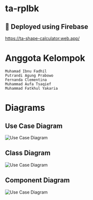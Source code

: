 # ta-rplbk
## 🔗 Deployed using Firebase
https://ta-shape-calculator.web.app/

# Anggota Kelompok
`Muhamad Ibnu Fadhil` \
`Putrandi Agung Prabowo` \
`Fernanda Clementina` \
`Muhammad Aufa Tsaqief` \
`Muhammad Fatkhul Yakaria` 

# Diagrams
<h2>Use Case Diagram</h2>
<image alt="Use Case Diagram" src="https://github.com/gelaws-hub/ta-rplbk/blob/main/diagrams/Use%20Case.png?raw=true" />

<h2>Class Diagram</h2>
<image alt="Use Case Diagram" src="https://github.com/gelaws-hub/ta-rplbk/blob/main/diagrams/Class%20Diagram.png?raw=true" />

<h2>Component Diagram</h2>
<image alt="Use Case Diagram" src="https://github.com/gelaws-hub/ta-rplbk/blob/main/diagrams/Component%20Diagram.png?raw=true" />
 

